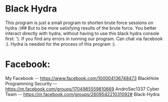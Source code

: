 # Black Hydra
This program is just a small program to shorten brute force sessions on hydra :)##
But to be more satisfying results of the brute force. You better interact directly with hydra,
without having to use this black hydra console first: ').
If you find any errors in running our program. Can chat via facebook :).
Hydra is needed for the process of this program :).

# Facebook:
My Facebook -- https://www.facebook.com/100004136748473
BlackHole Programming Security -- https://m.facebook.com/groups/1704985559810669
AndroSec1337 Cyber Team -- https://m.facebook.com/groups/260954221031092# Black-Hydra
